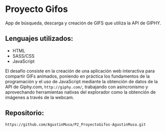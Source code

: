 # Proyecto Gifos

App de búsqueda, descarga y creación de GIFS que utiliza la API de GIPHY.

## Lenguajes utilizados:

- HTML
- SASS/CSS
- JavaScript 

El desafío consiste en la creación de una aplicación web interactiva para compartir GIFs animados, poniendo en práctica los fundamentos de la programación y el uso de JavaScript mediante la obtención de datos de la API de Giphy.com, `http://giphy.com/`, trabajando con asincronismo y aprovechando herramientas nativas del explorador como la obtención de imágenes a través de la webcam.


## Repositorio:

`https://github.com/AgustinMusa/P2_ProyectoGifos-AgustinMusa.git`
